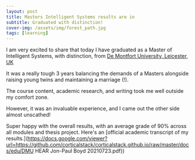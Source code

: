 ```yaml
---
layout: post
title: Masters Intelligent Systems results are in
subtitle: Graduated with distinction!
cover-img: /assets/img/forest_path.jpg
tags: [learning]
---
```

I am very excited to share that today I have graduated as a Master of Intelligent Systems, with distinction, from [De Montfort University, Leicester, UK](https://www.dmu.ac.uk/home)

It was a really tough 3 years balancing the demands of a Masters alongside raising young twins and maintaining a marriage (!). 

The course content, academic research, and writing took me well outside my comfort zone. 

However, it was an invaluable experience, and I came out the other side almost unscathed!

Super happy with the overall results, with an average grade of 90% across all modules and thesis project. Here's an [official academic transcript of my results.](https://docs.google.com/viewer?url=https://github.com/corticalstack/corticalstack.github.io/raw/master/docs/edu/DMU HEAR Jon-Paul Boyd 20210723.pdf)) 
